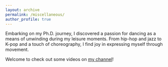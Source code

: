 ```yaml
---
layout: archive
permalink: /miscellaneous/
author_profile: true
---
```


Embarking on my Ph.D. journey, I discovered a passion for dancing as a means of unwinding during my leisure moments. 
From hip-hop and jazz to K-pop and a touch of choreography, I find joy in expressing myself through movement. 

Welcome to check out some videos on [my channel](https://space.bilibili.com/1068475411?spm_id_from=333.1007.0.0)!
